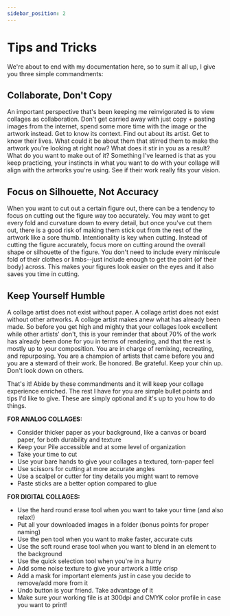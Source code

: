 ```yaml
---
sidebar_position: 2
---
```


# Tips and Tricks

We're about to end with my documentation here, so to sum it all up, I give you three simple commandments:

## Collaborate, Don't Copy
An important perspective that's been keeping me reinvigorated is to view collages as collaboration. Don't get carried away with just copy + pasting images from the internet, spend some more time with the image or the artwork instead. Get to know its context. Find out about its artist. Get to know their lives. What could it be about them that stirred them to make the artwork you're looking at right now? What does it stir in you as a result? What do you want to make out of it? Something I've learned is that as you keep practicing, your instincts in what you want to do with your collage will align with the artworks you're using. See if their work really fits your vision.

## Focus on Silhouette, Not Accuracy
When you want to cut out a certain figure out, there can be a tendency to focus on cutting out the figure way too accurately. You may want to get every fold and curvature down to every detail, but once you've cut them out, there is a good risk of making them stick out from the rest of the artwork like a sore thumb. Intentionality is key when cutting. Instead of cutting the figure accurately, focus more on cutting around the overall shape or silhouette of the figure. You don't need to include every miniscule fold of their clothes or limbs--just include enough to get the point (of their body) across. This makes your figures look easier on the eyes and it also saves you time in cutting. 

## Keep Yourself Humble
A collage artist does not exist without paper. A collage artist does not exist without other artworks. A collage artist makes anew what has already been made. So before you get high and mighty that your collages look excellent while other artists' don't, this is your reminder that about 70% of the work has already been done for you in terms of rendering, and that the rest is mostly up to your composition. You are in charge of remixing, recreating, and repurposing. You are a champion of artists that came before you and you are a steward of their work. Be honored. Be grateful. Keep your chin up. Don't look down on others.

That's it! Abide by these commandments and it will keep your collage experience enriched. The rest I have for you are simple bullet points and tips I'd like to give. These are simply optional and it's up to you how to do things.

**FOR ANALOG COLLAGES:**
- Consider thicker paper as your background, like a canvas or board paper, for both durability and texture
- Keep your Pile accessible and at some level of organization
- Take your time to cut
- Use your bare hands to give your collages a textured, torn-paper feel
- Use scissors for cutting at more accurate angles
- Use a scalpel or cutter for tiny details you might want to remove
- Paste sticks are a better option compared to glue

**FOR DIGITAL COLLAGES:**
- Use the hard round erase tool when you want to take your time (and also relax!)
- Put all your downloaded images in a folder (bonus points for proper naming)
- Use the pen tool when you want to make faster, accurate cuts
- Use the soft round erase tool when you want to blend in an element to the background
- Use the quick selection tool when you're in a hurry
- Add some noise texture to give your artwork a little crisp
- Add a mask for important elements just in case you decide to remove/add more from it
- Undo button is your friend. Take advantage of it
- Make sure your working file is at 300dpi and CMYK color profile in case you want to print!
